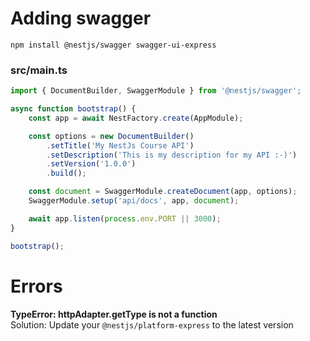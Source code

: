 # Adding swagger

```
npm install @nestjs/swagger swagger-ui-express
```

### src/main.ts

```typescript
import { DocumentBuilder, SwaggerModule } from '@nestjs/swagger';

async function bootstrap() {
    const app = await NestFactory.create(AppModule);

    const options = new DocumentBuilder()
        .setTitle('My NestJs Course API')
        .setDescription('This is my description for my API :-)')
        .setVersion('1.0.0')
        .build();

    const document = SwaggerModule.createDocument(app, options);
    SwaggerModule.setup('api/docs', app, document);

    await app.listen(process.env.PORT || 3000);
}

bootstrap();
```

# Errors

<strong>TypeError: httpAdapter.getType is not a function</strong><br>
Solution: Update your `@nestjs/platform-express` to the latest version
